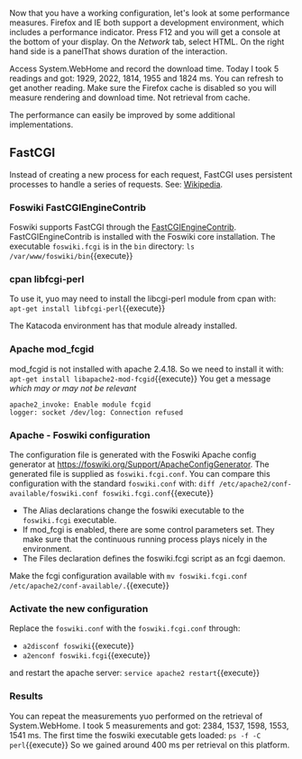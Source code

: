 Now that you have a working configuration, let's look at some performance measures.
Firefox and IE both support a development environment, which includes a performance indicator.
Press F12 and you will get a console at the bottom of your display.
On the _Network_ tab, select HTML. On the right hand side is a panelThat shows duration of the interaction.

Access System.WebHome and record the download time. Today I took 5 readings and got: 1929, 2022, 1814, 1955 and 1824 ms. You can refresh to get another reading.
Make sure the Firefox cache is disabled so you will measure rendering and download time. Not retrieval from cache.

The performance can easily be improved by some additional implementations.

## FastCGI
Instead of creating a new process for each request, FastCGI uses persistent processes to handle a series of requests.
See: [Wikipedia](https://en.wikipedia.org/wiki/FastCGI).

### Foswiki FastCGIEngineContrib
Foswiki supports FastCGI through the [FastCGIEngineContrib](https://foswiki.org/Extensions/FastCGIEngineContrib).
FastCGIEngineContrib is installed with the Foswiki core installation. The executable `foswiki.fcgi` is in the `bin` directory:
`ls /var/www/foswiki/bin`{{execute}}

### cpan libfcgi-perl
To use it, yuo may need to install the libcgi-perl module from cpan with: 
`apt-get install libfcgi-perl`{{execute}}

The Katacoda environment has that module already installed.

### Apache mod_fcgid
mod_fcgid is not installed with apache 2.4.18. So we need to install it with:
`apt-get install libapache2-mod-fcgid`{{execute}}
You get a message _which may or may not be relevant_
```
apache2_invoke: Enable module fcgid
logger: socket /dev/log: Connection refused
```

### Apache - Foswiki configuration
The configuration file is generated with the Foswiki Apache config generator at https://foswiki.org/Support/ApacheConfigGenerator.
The generated file is supplied as `foswiki.fcgi.conf`. You can compare this configuration with the standard `foswiki.conf` with:
`diff /etc/apache2/conf-available/foswiki.conf foswiki.fcgi.conf`{{execute}}
*   The Alias declarations change the foswiki executable to the `foswiki.fcgi` executable. 
*   If mod_fcgi is enabled, there are some control parameters set. They make sure that the continuous running process plays nicely in the environment.
*   The Files declaration defines the foswiki.fcgi script as an fcgi daemon.

Make the fcgi configuration available with `mv foswiki.fcgi.conf /etc/apache2/conf-available/.`{{execute}}


### Activate the new configuration
Replace the `foswiki.conf` with the `foswiki.fcgi.conf` through:
*   `a2disconf foswiki`{{execute}}
*   `a2enconf foswiki.fcgi`{{execute}}

and restart the apache server: `service apache2 restart`{{execute}}

### Results
You can repeat the measurements yuo performed on the retrieval of System.WebHome. I took 5 measurements and got:
2384, 1537, 1598, 1553, 1541 ms. The first time the foswiki executable gets loaded: `ps -f -C perl`{{execute}}
So we gained around 400 ms per retrieval on this platform.